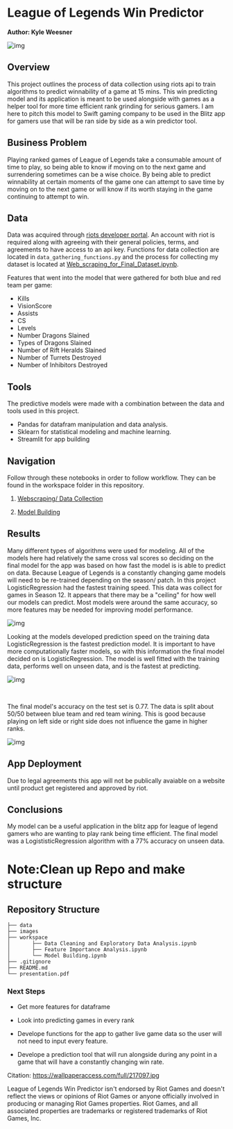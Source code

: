 # League of Legends Win Predictor
 
 
**Author: Kyle Weesner**
 
![img](https://wallpaperaccess.com/full/217097.jpg)

## Overview

This project outlines the process of data collection using riots api to train algorithms to predict winnability of a game at 15 mins.  This win predicting model and its application is meant to be used alongside with games as a helper tool for more time efficient rank grinding for serious gamers.  I am here to pitch this model to Swift gaming company to be used in the Blitz app for gamers use that will be ran side by side as a win predictor tool.  

## Business Problem

Playing ranked games of League of Legends take a consumable amount of time to play, so being able to know if moving on to the next game and surrendering sometimes can be a wise choice.  By being able to predict winnability at certain moments of the game one can attempt to save time by moving on to the next game or will know if its worth staying in the game continuing to attempt to win.
 
## Data
Data was acquired through [riots developer portal](https://developer.riotgames.com/).  An account with riot is required along with agreeing with their general policies, terms, and agreements to have access to an api key.  Functions for data collection are located in `data_gathering_functions.py` and the process for collecting my dataset is located at [Web_scraping_for_Final_Dataset.ipynb](https://github.com/KyleWeesner/Catpstone-exploration/blob/main/Untitled_Folder/Web_scraping_for_Final_Dataset.ipynb). 

Features that went into the model that were gathered for both blue and red team per game:
- Kills
- VisionScore 
- Assists
- CS 
- Levels
- Number Dragons Slained
- Types of Dragons Slained
- Number of Rift Heralds Slained
- Number of Turrets Destroyed
- Number of Inhibitors Destroyed

 
## Tools
The predictive models were made with a combination between the data and tools used in this project. 
- Pandas for datafram manipulation and data analysis.  
- Sklearn for statistical modeling and machine learning.
- Streamlit for app building  

## Navigation

Follow through these notebooks in order to follow workflow.  They can be found in the workspace folder in this repository.

1. [Webscraping/ Data Collection](https://github.com/KyleWeesner/Catpstone-exploration/blob/main/Untitled_Folder/Web_scraping_for_Final_Dataset.ipynb)

2. [Model Building](https://github.com/KyleWeesner/Catpstone-exploration/blob/main/Untitled_Folder/Modeling.ipynb)



## Results

Many different types of algorithms were used for modeling.  All of the models here had relatively the same cross val scores so deciding on the final model for the app was based on how fast the model is is able to predict on data.  Because League of Legends is a constantly changing game models will need to be re-trained depending on the season/ patch.  In this project LogisticRegression had the fastest training speed. This data was collect for games in Season 12.  It appears that there may be a "ceiling" for how well our models can predict.  Most models were around the same accuracy, so more features may be needed for improving model performance.

![img](./images/model_improvement.jpg)

Looking at the models developed prediction speed on the training data LogisticRegression is the fastest prediction model.  It is important to have more computationally faster models, so with this information the final model decided on is LogisticRegression.  The model is well fitted with the training data, performs well on unseen data, and is the fastest at predicting. 

![img](./images/models_prediction_speed.jpg)

&nbsp;


The final model's accuracy on the test set is 0.77.  The data is split about 50/50 between blue team and red team wining.  This is good because playing on left side or right side does not influence the game in higher ranks.

![img](./images/confusion_matrix.png)




## App Deployment

Due to legal agreements this app will not be publically avaiable on a website until product get registered and approved by riot.


## Conclusions
My model can be a useful application in the blitz app for league of legend gamers who are wanting to play rank being time efficient.  The final model was a LogististicRegression algorithm with a 77% accuracy on unseen data.


 # Note:Clean up Repo and make structure
## Repository Structure
```
├── data
├── images
├── workspace
│       ├── Data Cleaning and Exploratory Data Analysis.ipynb
│       ├── Feature Importance Analysis.ipynb
│       └── Model Building.ipynb
├── .gitignore
├── README.md
└── presentation.pdf
```
 
### Next Steps

- Get more features for dataframe

- Look into predicting games in every rank

- Develope functions for the app to gather live game data so the user will not need to input every feature.

- Develope a prediction tool that will run alongside during any point in a game that will have a constantly changing win rate.




Citation:
https://wallpaperaccess.com/full/217097.jpg

League of Legends Win Predictor isn't endorsed by Riot Games and doesn't reflect the views or opinions of Riot Games or anyone officially involved in producing or managing Riot Games properties. Riot Games, and all associated properties are trademarks or registered trademarks of Riot Games, Inc.